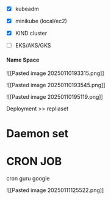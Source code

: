 - [x] kubeadm
- [x] minikube (local/ec2)
- [x] KIND cluster
- [ ] EKS/AKS/GKS

 

#### Name Space

![[Pasted image 20250110193315.png]]

![[Pasted image 20250110193545.png]]

![[Pasted image 20250110195119.png]]

Deployment >> repliaset

# Daemon set

# CRON JOB

cron guru google   

![[Pasted image 20250111125522.png]]